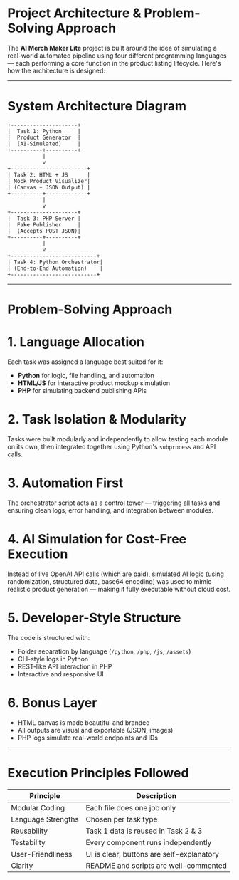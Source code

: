 
# Project Architecture & Problem-Solving Approach

The **AI Merch Maker Lite** project is built around the idea of simulating a real-world automated pipeline using four different programming languages — each performing a core function in the product listing lifecycle. Here's how the architecture is designed:

---

#  System Architecture Diagram

```
+---------------------+
|  Task 1: Python     |
|  Product Generator  |
|  (AI-Simulated)     |
+----------+----------+
           |
           v
+------------------------+
| Task 2: HTML + JS      |
| Mock Product Visualizer|
| (Canvas + JSON Output) |
+----------+-------------+
           |
           v
+---------------------+
|  Task 3: PHP Server |
|  Fake Publisher     |
|  (Accepts POST JSON)|
+----------+----------+
           |
           v
+---------------------------+
| Task 4: Python Orchestrator|
| (End-to-End Automation)    |
+---------------------------+
```

---

#  Problem-Solving Approach

# 1. Language Allocation
Each task was assigned a language best suited for it:
- **Python** for logic, file handling, and automation
- **HTML/JS** for interactive product mockup simulation
- **PHP** for simulating backend publishing APIs

# 2. Task Isolation & Modularity
Tasks were built modularly and independently to allow testing each module on its own, then integrated together using Python's `subprocess` and API calls.

# 3. Automation First
The orchestrator script acts as a control tower — triggering all tasks and ensuring clean logs, error handling, and integration between modules.

# 4. AI Simulation for Cost-Free Execution
Instead of live OpenAI API calls (which are paid), simulated AI logic (using randomization, structured data, base64 encoding) was used to mimic realistic product generation — making it fully executable without cloud cost.

# 5. Developer-Style Structure
The code is structured with:
- Folder separation by language (`/python`, `/php`, `/js`, `/assets`)
- CLI-style logs in Python
- REST-like API interaction in PHP
- Interactive and responsive UI

# 6. Bonus Layer
- HTML canvas is made beautiful and branded
- All outputs are visual and exportable (JSON, images)
- PHP logs simulate real-world endpoints and IDs

---

# Execution Principles Followed

| Principle            | Description |
|----------------------|-------------|
| Modular Coding       | Each file does one job only |
| Language Strengths   | Chosen per task type |
| Reusability          | Task 1 data is reused in Task 2 & 3 |
| Testability          | Every component runs independently |
| User-Friendliness    | UI is clear, buttons are self-explanatory |
| Clarity              | README and scripts are well-commented |
